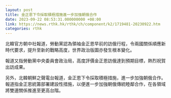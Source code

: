 ```yaml
---
layout: post
title: 金正恩下令採取積極措施進一步加強朝俄合作
date: 2023-09-22 08:53:31.000000000 +08:00
link: https://news.rthk.hk/rthk/ch/component/k2/1719481-20230922.htm
categories: rthk
---
```


北韓官方朝中社報道，勞動黨認為領袖金正恩早前的訪俄行程，令兩國關係順應新時代要求，提升至新的戰略高度，世界政治版圖亦發生根本變化。

報道又指勞動黨中央委員會政治局，高度評價金正恩訪俄達到預期目標，熱烈祝賀出訪成果。

另外，北韓朝鮮之聲電台報道，金正恩下令採取積極措施，進一步加強朝俄合作。報道指金正恩統籌部署建設性措施，以便進一步加強朝俄傳統睦鄰合作，在各領域將雙邊關係推進至更高台階。
